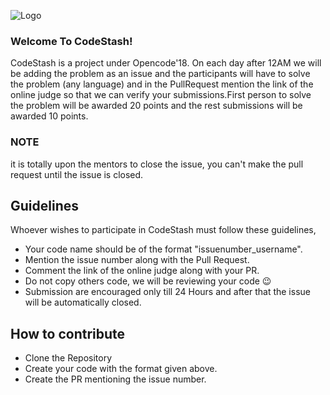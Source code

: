 ![Logo](assets/logo.png)

### Welcome To CodeStash!
CodeStash is a project under Opencode'18. On each day  after 12AM we will be adding the problem as an issue and the participants will have to solve the problem (any language) and in the PullRequest mention the link of the online judge so that we can verify your submissions.First person to solve the problem will be awarded 20 points and the rest submissions will be awarded 10 points.  

### NOTE
it is totally upon the mentors to close the issue, you can't make the pull request until the issue is closed.


## Guidelines
Whoever wishes to participate in CodeStash must follow these guidelines,

* Your code name should be of the format "issuenumber_username".
* Mention the issue number along with the Pull Request.
* Comment the link of the online judge along with your PR.
* Do not copy others code, we will be reviewing your code :wink: 
* Submission are encouraged only till 24 Hours and after that the issue will be automatically closed.

## How to contribute
* Clone the Repository
* Create your code with the format given above.
* Create the PR mentioning the issue number.



